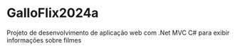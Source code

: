 # GalloFlix2024a
Projeto de desenvolvimento de aplicação web com .Net MVC C# para exibir informações sobre filmes

